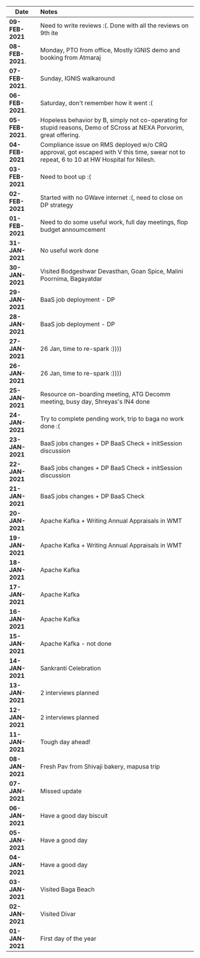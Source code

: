 Date                | Notes
--------------------|:------------------------------------------------------------------
**09-FEB-2021**     | Need to write reviews :(. Done with all the reviews on 9th ite
**08-FEB-2021**.    | Monday, PTO from office, Mostly IGNIS demo and booking from Atmaraj 
**07-FEB-2021**.    | Sunday, IGNIS walkaround
**06-FEB-2021**.    | Saturday, don't remember how it went :(
**05-FEB-2021**.    | Hopeless behavior by B, simply not co-operating for stupid reasons, Demo of SCross at NEXA Porvorim, great offering.
**04-FEB-2021**     | Compliance issue on RMS deployed w/o CRQ approval, got escaped with V this time, swear not to repeat, 6 to 10 at HW Hospital for Nilesh. 
**03-FEB-2021**     | Need to boot up :(
**02-FEB-2021**     | Started with no GWave internet :(, need to close on DP strategy
**01-FEB-2021**     | Need to do some useful work, full day meetings, flop budget annoumcement
**31-JAN-2021**     | No useful work done
**30-JAN-2021**     | Visited Bodgeshwar Devasthan, Goan Spice, Malini Poornima, Bagayatdar
**29-JAN-2021**     | BaaS job deployment - DP
**28-JAN-2021**     | BaaS job deployment - DP
**27-JAN-2021**     | 26 Jan, time to re-spark :))))
**26-JAN-2021**     | 26 Jan, time to re-spark :))))
**25-JAN-2021**     | Resource on-boarding meeting, ATG Decomm meeting, busy day, Shreyas's IN4 done
**24-JAN-2021**     | Try to complete pending work, trip to baga no work done :(
**23-JAN-2021**     | BaaS jobs changes + DP BaaS Check + initSession discussion
**22-JAN-2021**     | BaaS jobs changes + DP BaaS Check + initSession discussion
**21-JAN-2021**     | BaaS jobs changes + DP BaaS Check
**20-JAN-2021**     | Apache Kafka + Writing Annual Appraisals in WMT
**19-JAN-2021**     | Apache Kafka + Writing Annual Appraisals in WMT
**18-JAN-2021**     | Apache Kafka
**17-JAN-2021**     | Apache Kafka
**16-JAN-2021**     | Apache Kafka
**15-JAN-2021**     | Apache Kafka - not done
**14-JAN-2021**     | Sankranti Celebration
**13-JAN-2021**     | 2 interviews planned
**12-JAN-2021**     | 2 interviews planned
**11-JAN-2021**     | Tough day ahead!
**08-JAN-2021**     | Fresh Pav from Shivaji bakery, mapusa trip
**07-JAN-2021**     | Missed update
**06-JAN-2021**     | Have a good day biscuit
**05-JAN-2021**     | Have a good day
**04-JAN-2021**     | Have a good day
**03-JAN-2021**     | Visited Baga Beach
**02-JAN-2021**     | Visited Divar
**01-JAN-2021**     | First day of the year
